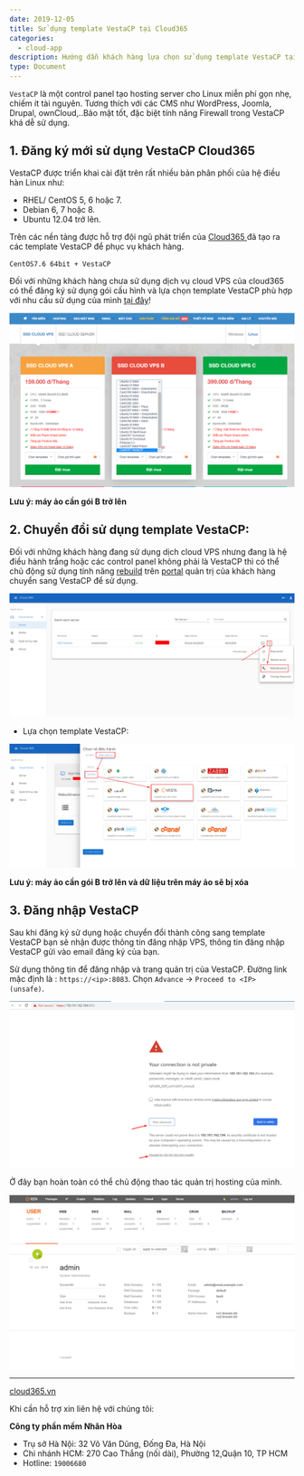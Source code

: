 ```yaml
---
date: 2019-12-05
title: Sử dụng template VestaCP tại Cloud365
categories:
  - cloud-app
description: Hướng dẫn khách hàng lựa chọn sử dụng template VestaCP tại Cloud365
type: Document
---
```


`VestaCP` là một control panel tạo hosting server cho Linux miễn phí gọn nhẹ, chiếm ít tài nguyên. Tương thích với các CMS như WordPress, Joomla, Drupal, ownCloud,..Bảo mật tốt, đặc biệt tính năng Firewall trong VestaCP khá dễ sử dụng.


## 1. Đăng ký mới sử dụng VestaCP Cloud365

VestaCP được triển khai cài đặt trên rất nhiều bản phân phối của hệ điều hàn Linux như:
- RHEL/ CentOS 5, 6 hoặc 7.
- Debian 6, 7 hoặc 8.
- Ubuntu 12.04 trở lên.

Trên các nền tảng được hỗ trợ đội ngũ phát triển của <a href="https://cloud365.vn/" target="_blank">Cloud365 </a>đã tạo ra các template VestaCP để phục vụ khách hàng.

```
CentOS7.6 64bit + VestaCP
```

Đối với những khách hàng chưa sử dụng dịch vụ cloud VPS của cloud365 có thể đăng ký sử dụng gói cấu hình và lựa chọn template VestaCP phù hợp với nhu cầu sử dụng của mình <a href="https://nhanhoa.com/may-chu/may-chu-ao-vps.html" target="_blank">tại đây</a>!

![](/images/img-vestacp/vesta_1.png)

**Lưu ý: máy ảo cần gói B trở lên**

## 2. Chuyển đổi sử dụng template VestaCP:

Đối với những khách hàng đang sử dụng dịch cloud VPS nhưng đang là hệ điều hành trắng hoặc các control panel không phải là VestaCP thì có thể chủ động sử dụng tính năng <a href="https://support.cloud365.vn/video/huong-dan-rebuild-cloud-server-cloud365/" target="_blank">rebuild</a> trên <a href="https://portal.cloud365.vn/" target="_blank">portal</a> quản trị của khách hàng chuyển sang VestaCP để sử dụng.

![](/images/img-vestacp/screenshot.png)

- Lựa chọn template VestaCP:

![](/images/img-vestacp/screenshot_1.png)

**Lưu ý: máy ảo cần gói B trở lên và dữ liệu trên máy ảo sẽ bị xóa**

## 3. Đăng nhập VestaCP

Sau khi đăng ký sử dụng hoặc chuyển đổi thành công sang template VestaCP bạn sẽ nhận được thông tin đăng nhập VPS, thông tin đăng nhập VestaCP gửi vào email đăng ký của bạn. 

Sử dụng thông tin để đăng nhập và trang quản trị của VestaCP. Đường link mặc định là : `https://<ip>:8083`. Chọn `Advance` -> `Proceed to <IP> (unsafe)`.

![](/images/img-vestacp/vesta_4.png)

Ở đây bạn hoàn toàn có thể chủ động thao tác quản trị hosting của mình.

![](/images/img-vestacp/vesta_5.png)

---
<a href="https://cloud365.vn/" target="_blank">cloud365.vn</a>

Khi cần hỗ trợ xin liên hệ với chúng tôi:

**Công ty phần mềm Nhân Hòa**
- Trụ sở Hà Nội: 32 Võ Văn Dũng, Đống Đa, Hà Nội
- Chi nhánh HCM: 270 Cao Thắng (nối dài), Phường 12,Quận 10, TP HCM
- Hotline: `19006680`